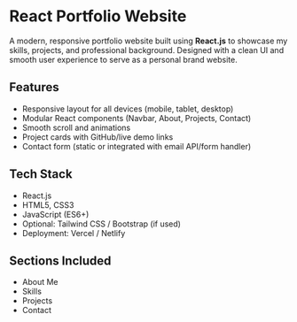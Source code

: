 # React Portfolio Website #

A modern, responsive portfolio website built using **React.js** to showcase my skills, projects, and professional background. Designed with a clean UI and smooth user experience to serve as a personal brand website.

##  Features
- Responsive layout for all devices (mobile, tablet, desktop)
- Modular React components (Navbar, About, Projects, Contact)
- Smooth scroll and animations
- Project cards with GitHub/live demo links
- Contact form (static or integrated with email API/form handler)

##  Tech Stack
- React.js
- HTML5, CSS3
- JavaScript (ES6+)
- Optional: Tailwind CSS / Bootstrap (if used)
- Deployment: Vercel / Netlify

## Sections Included
-  About Me
-  Skills
-  Projects
-  Contact

